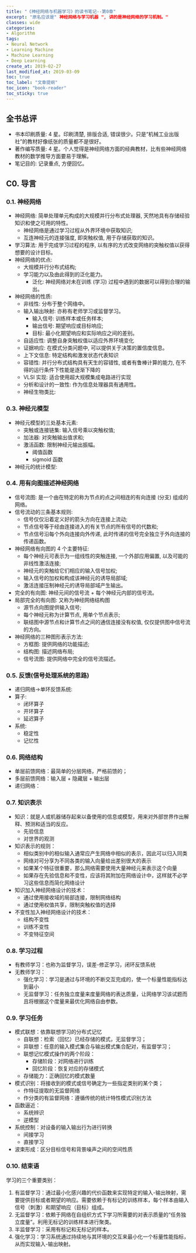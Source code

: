 ```yaml
---
title: "《神经网络与机器学习》的读书笔记--第0章"
excerpt: "原名应该是" 神经网络与学习机器 ", 讲的是神经网络的学习机制。"
classes: wide
categories:
- Algorithm
tags:
- Neural Network
- Learning Machine
- Machine Learning
- Deep Learning
create_at: 2019-02-27
last_modified_at: 2019-03-09
toc: true
toc_label: "文章提纲"
toc_icon: "book-reader"
toc_sticky: true
---
```


## 全书总评
* 书本印刷质量: 4 星。印刷清楚, 排版合适, 错误很少。只是“机械工业出版社”的教材好像纸张的质量都不是很好。
* 著作编写质量: 4 星。个人觉得是神经网络方面的经典教材，比有些神经网络教材的数学推导方面要易于理解。
* 笔记目的: 记录重点, 方便回忆。

## C0. 导言
### 0.1. 神经网络
* 神经网络: 简单处理单元构成的大规模并行分布式处理器, 天然地具有存储经验知识和使之可用的特性。
  * 神经网络是通过学习过程从外界环境中获取知识; 
  * 互连神经元的连接强度, 即突触权值, 用于存储获取的知识。
* 学习算法: 用于完成学习过程的程序, 以有序的方式改变网络的突触权值以获得想要的设计目标。
* 神经网络的优点: 
  * 大规模并行分布式结构; 
  * 学习能力以及由此得到的泛化能力。
    * 泛化: 神经网络对未在训练 (学习) 过程中遇到的数据可以得到合理的输出。
* 神经网络的性质: 
  * 非线性: 分布于整个网络中。
  * 输入输出映射: 亦称有老师学习或监督学习。
    * 输入信号: 训练样本或任务样本; 
    * 输出信号: 期望响应或目标响应; 
    * 目标: 最小化期望响应和实际响应之间的差别。
  * 自适应性: 调整自身突触权值以适应外界环境变化
  * 证据响应: 在模式分类问题中, 可以提供关于决策的置信度信息。
  * 上下文信息: 特定结构和激发状态代表知识
  * 容错性: 并行分布式结构具有天生的容错性, 或者有鲁棒计算的能力, 在不得的运行条件下性能是逐渐下降的
  * VLSI 实现: 适合使用超大规模集成电路进行实现
  * 分析和设计的一致性: 作为信息处理器具有通用性。
  * 神经生物类比: 

### 0.3. 神经元模型
* 神经元模型的三处基本元素: 
  * 突触或连接链集: 输入信号乘以突触权值; 
  * 加法器: 对突触输出值求和; 
  * 激活函数: 限制神经元输出振幅。
    * 阈值函数
    * sigmoid 函数
* 神经元的统计模型: 

### 0.4. 用有向图描述神经网络
* 信号流图: 是一个由在特定的称为节点的点之间相连的有向连接 (分支) 组成的网络。
* 信号流动的三条基本规则: 
  * 信号仅仅沿着定义好的箭头方向在连接上流动; 
  * 节点信号等于经由连接进入的有关节点的所有信号的代数和; 
  * 节点信号沿每个外向连接向外传递, 此时传递的信号完全独立于外向连接的传递函数。
* 神经网络有向图的 4 个主要特征: 
  * 每个神经元可表示为一组线性的突触连接, 一个外部应用偏置, 以及可能的非线性激活连接; 
  * 神经元的突触给它们相应的输入信号加权; 
  * 输入信号的加权和构成该神经元的诱导局部域; 
  * 激活连接压制神经元的诱导局部域产生输出。
* 完全的有向图: 神经元间的信号流 + 每个神经元内部的信号流。
* 局部完全的有向图: 又称为神经网络结构图
  * 源节点向图提供输入信号; 
  * 每个神经元称为计算节点, 用单个节点表示; 
  * 联结图中源节点和计算节点之间的通信连接没有权值, 仅仅提供图中信号流的方向。
* 神经网络的三种图形表示方法: 
  * 方框图: 提供网络的功能描述; 
  * 结构图: 描述网络布局; 
  * 信号流图: 提供网络中完全的信号流描述。

### 0.5. 反馈(信号处理系统的思路)
* 递归网络→单环反馈系统: 
* 算子: 
  * 闭环算子
  * 开环算子
  * 延迟算子
* 系统: 
  * 稳定性
  * 记忆性

### 0.6. 网络结构
* 单层前馈网络：最简单的分层网络，严格前馈的；
* 多层前馈网络：输入层 + 隐藏层 + 输出层
* 递归网络：

### 0.7. 知识表示
* 知识：就是人或机器储存起来以备使用的信息或模型，用来对外部世界作出解释、预测和适当的反应。
  * 先验信息
  * 对世界的观测
* 知识表示的规则：
  * 相似类别中的相似输入通常应产生网络中相似的表示，因此可以归入同类
  * 网络对可分享为不同各类的输入向量给出差别很大的表示
  * 如果某个特征很重要，那么网络需要使用大量神经元来表示这个向量
  * 如果存在先验信息和不变性，应该将其附加在网络设计中，这样就不必学习这些信息而简化网络设计
* 知识加入神经网络设计的技术：
  * 通过使用接收域的局部连接，限制网络结构
  * 通过使用权值共享，限制突触权值的选择
* 不变性加入神经网络设计的技术：
  * 结构不变性
  * 训练不变性
  * 不变特征空间

### 0.8. 学习过程
* 有教师学习：也称为监督学习，误差-修正学习，闭环反馈系统
* 无教师学习：
  * 强化学习：学习是通过与环境的不断交互完成的，使一个标量性能指标达到最小
  * 无监督学习：任务独立度量来度量网络的表达质量，让网络学习该试题而且将根据这个度量来最优化网络自由参数。

### 0.9. 学习任务
* 模式联想：依靠联想学习的分布式记忆
  * 自联想：检索（回忆）已经存储的模式，无监督学习；
  * 异联想：任意的输入模式集合与输出模式集合配对，有监督学习；
  * 联想记忆模式操作的两个阶段：
    * 存储阶段：对网络进行训练
    * 回忆阶段：恢复对应的存储模式
  * 存储能力：正确回忆的模式数量
* 模式识别：将接收到的模式或信号确定为一些指定类别的某个类；
  * 作特征提取的无监督网络
  * 作分类的有监督网络：遵循传统的统计特性模式识别方法
* 函数逼近：
  * 系统辨识
  * 逆模型
* 系统控制：对设备的输入输出行为进行转换
  * 间接学习
  * 直接学习
* 波束形成：区分目标信号和背景噪声之间的空间性质

### 0.10. 结束语
学习的三个重要类别：
1. 有监督学习：通过最小化感兴趣的代价函数来实现特定的输入-输出映射，需要提供目标或者期望的响应。需要依赖于有标记的训练样本，每个样本由输入信号（刺激）和期望响应（目标）组成。
2. 无监督学习：依赖于网络在自组织方式下学习所需要的对表示质量的“任务独立度量”。利用无标记的训练样本进行聚类。
3. 半监督学习：采用有标记和无标记的样本。
4. 强化学习：学习系统通过持续地与其环境的交互来最小化一个标量性能指标，从而实现输入-输出映射。

